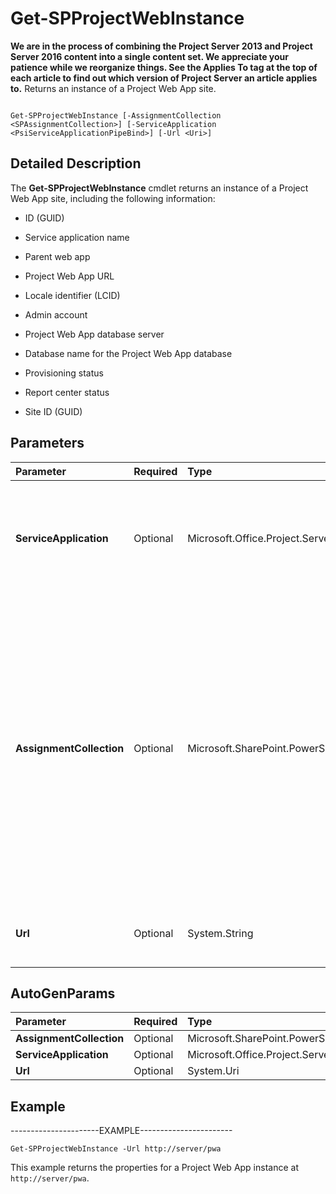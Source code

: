 

# Get-SPProjectWebInstance
 **We are in the process of combining the Project Server 2013 and Project Server 2016 content into a single content set. We appreciate your patience while we reorganize things. See the Applies To tag at the top of each article to find out which version of Project Server an article applies to.**
Returns an instance of a Project Web App site.
  
    
    


```

Get-SPProjectWebInstance [-AssignmentCollection <SPAssignmentCollection>] [-ServiceApplication <PsiServiceApplicationPipeBind>] [-Url <Uri>]
```


## Detailed Description

The **Get-SPProjectWebInstance** cmdlet returns an instance of a Project Web App site, including the following information:
  
    
    
- ID (GUID)
  
    
    
- Service application name
  
    
    
- Parent web app
  
    
    
- Project Web App URL
  
    
    
- Locale identifier (LCID)
  
    
    
- Admin account
  
    
    
- Project Web App database server
  
    
    
- Database name for the Project Web App database
  
    
    
- Provisioning status
  
    
    
- Report center status
  
    
    
- Site ID (GUID)
  
    
    

## Parameters



|**Parameter**|**Required**|**Type**|**Description**|
|:-----|:-----|:-----|:-----|
|**ServiceApplication** <br/> |Optional  <br/> |Microsoft.Office.Project.Server.Cmdlet.PsiServiceApplicationPipeBind  <br/> |Specifies the name of the Project Server 2016 service application.  <br/> The type must be a valid GUID, in the form 12345678-90ab-cdef-1234-567890bcdefgh; a valid name of a Project Web App instance (for example, ProjectWebApp1); or an instance of a valid **PsiServiceApplication** object. <br/> |
|**AssignmentCollection** <br/> |Optional  <br/> |Microsoft.SharePoint.PowerShell.SPAssignmentCollection  <br/> |Manages objects for the purpose of proper disposal. Use of objects, such as **SPWeb** or **SPSite**, can use large amounts of memory and use of these objects in Windows PowerShell scripts requires proper memory management. Using the **SPAssignment** object, you can assign objects to a variable and dispose of the objects after they are needed to free up memory. When **SPWeb**, **SPSite**, or **SPSiteAdministration** objects are used, the objects are automatically disposed of if an assignment collection or the **Global** parameter is not used. <br/> > [!NOTE]> When the **Global** parameter is used, all objects are contained in the global store. If objects are not immediately used, or disposed of by using the **Stop-SPAssignment** command, an out-of-memory scenario can occur.          |
|**Url** <br/> |Optional  <br/> |System.String  <br/> |Specifies the URL of the Project Web App instance to get.  <br/> The type must be a valid URL, in the form http://<server_name>/<PWA_name>.  <br/> |
   

## AutoGenParams



|**Parameter**|**Required**|**Type**|**Description**|
|:-----|:-----|:-----|:-----|
|**AssignmentCollection** <br/> |Optional  <br/> |Microsoft.SharePoint.PowerShell.SPAssignmentCollection  <br/> ||
|**ServiceApplication** <br/> |Optional  <br/> |Microsoft.Office.Project.Server.Cmdlet.PsiServiceApplicationPipeBind  <br/> ||
|**Url** <br/> |Optional  <br/> |System.Uri  <br/> ||
   

## Example

----------------------EXAMPLE-----------------------
  
    
    

```
Get-SPProjectWebInstance -Url http://server/pwa
```

This example returns the properties for a Project Web App instance at  `http://server/pwa`.
  
    
    